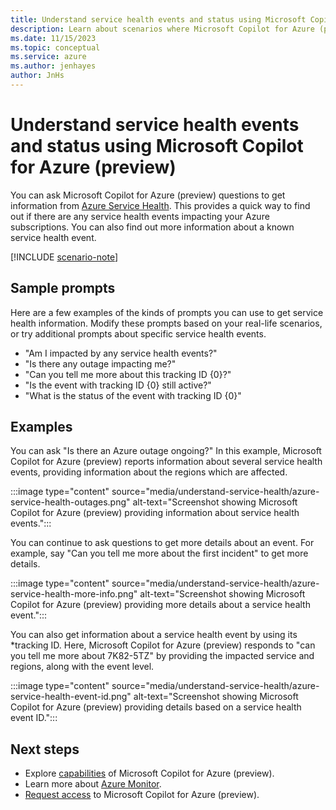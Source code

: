 ```yaml
---
title: Understand service health events and status using Microsoft Copilot for Azure (preview)
description: Learn about scenarios where Microsoft Copilot for Azure (preview) can provide information about service health events.
ms.date: 11/15/2023
ms.topic: conceptual
ms.service: azure
ms.author: jenhayes
author: JnHs
---
```


# Understand service health events and status using Microsoft Copilot for Azure (preview)

You can ask Microsoft Copilot for Azure (preview) questions to get information from [Azure Service Health](/azure/service-health/overview). This provides a quick way to find out if there are any service health events impacting your Azure subscriptions. You can also find out more information about a known service health event.

[!INCLUDE [scenario-note](includes/scenario-note.md)]

## Sample prompts

Here are a few examples of the kinds of prompts you can use to get service health information. Modify these prompts based on your real-life scenarios, or try additional prompts about specific service health events.

- "Am I impacted by any service health events?"
- "Is there any outage impacting me?"
- "Can you tell me more about this tracking ID {0}?"
- "Is the event with tracking ID {0} still active?"
- "What is the status of the event with tracking ID {0}"

## Examples

You can ask "Is there an Azure outage ongoing?" In this example, Microsoft Copilot for Azure (preview) reports information about several service health events, providing information about the regions which are affected.

:::image type="content" source="media/understand-service-health/azure-service-health-outages.png" alt-text="Screenshot showing Microsoft Copilot for Azure (preview) providing information about service health events.":::

You can continue to ask questions to get more details about an event. For example, say "Can you tell me more about the first incident" to get more details.

:::image type="content" source="media/understand-service-health/azure-service-health-more-info.png" alt-text="Screenshot showing Microsoft Copilot for Azure (preview) providing more details about a service health event.":::

You can also get information about a service health event by using its *tracking ID. Here, Microsoft Copilot for Azure (preview) responds to "can you tell me more about 7K82-5TZ" by providing the impacted service and regions, along with the event level.

:::image type="content" source="media/understand-service-health/azure-service-health-event-id.png" alt-text="Screenshot showing Microsoft Copilot for Azure (preview) providing details based on a service health event ID.":::

## Next steps

- Explore [capabilities](capabilities.md) of Microsoft Copilot for Azure (preview).
- Learn more about [Azure Monitor](/azure/azure-monitor/).
- [Request access](https://aka.ms/MSCopilotforAzurePreview) to Microsoft Copilot for Azure (preview).
